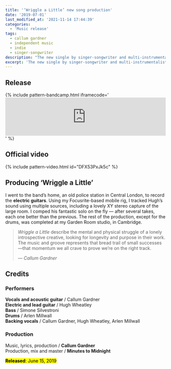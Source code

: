 ```yaml
---
title: '‘Wriggle a Little’ new song production'
date: '2019-07-01'
last_modified_at: '2021-11-14 17:44:39'
categories:
  - 'Music release'
tags:
  - callum gardner
  - independent music
  - indie
  - singer-songwriter
description: "The new single by singer-songwriter and multi-instrumentalist Callum Gardner, 'Wriggle A Little', produced by Minutes to Midnight is out now."
excerpt: 'The new single by singer-songwriter and multi-instrumentalist Callum Gardner, ‘Wriggle A Little’, produced by Minutes to Midnight is out now.'
---
```

## Release

{% include pattern-bandcamp.html iframecode='<iframe style="border: 0; width: 100%; height: 120px;" src="https://bandcamp.com/EmbeddedPlayer/track=1398022832/size=large/bgcol=ffffff/linkcol=333333/tracklist=false/artwork=small/transparent=true/" seamless><a href="https://callumgardner.bandcamp.com/track/wriggle-a-little">Wriggle a Little by Callum Gardner</a></iframe>' %}

## Official video

{% include pattern-video.html id="DFX53PxJk5c" %}

## Producing ‘Wriggle a Little’

I went to the band’s home, an old police station in Central London, to record the **electric guitars**. Using my Focusrite-based mobile rig, I tracked Hugh’s sound using multiple sources, including a lovely XY stereo capture of the large room. I comped his fantastic solo on the fly — after several takes, each one better than the previous. The rest of the production, except for the drums, was completed at my Garden Room studio, in Cambridge.

> <em>Wriggle a Little</em> describe the mental and physical struggle of a lonely introspective creative, looking for longevity and purpose in their work. The music and groove represents that bread trail of small successes—that momentum we all crave to prove we’re on the right track.
> 
> <cite>— Callum Gardner</cite>

## Credits

### Performers

**Vocals and acoustic guitar** / Callum Gardner  
**Electric and lead guitar** / Hugh Wheatley  
**Bass** / Simone Silvestroni  
**Drums** / Arlen Millwall  
**Backing vocals** / Callum Gardner, Hugh Wheatley, Arlen Millwall

### Production

Music, lyrics, production / **Callum Gardner**  
Production, mix and master / **Minutes to Midnight**  

<p class="detached"><mark class="m2m-highlight small"><strong>Released</strong>: June 15, 2019</mark></p>